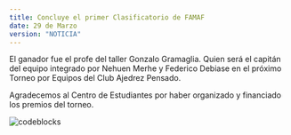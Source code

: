```yaml
---
title: Concluye el primer Clasificatorio de FAMAF
date: 29 de Marzo
version: "NOTICIA"
---
```


El ganador fue el profe del taller Gonzalo Gramaglia. Quien será el capitán del equipo integrado por Nehuen Merhe y Federico Debiase en el próximo Torneo por Equipos del Club Ajedrez Pensado.

Agradecemos al Centro de Estudiantes por haber organizado y financiado los premios del torneo.

![codeblocks](/clasificatorio.png)
